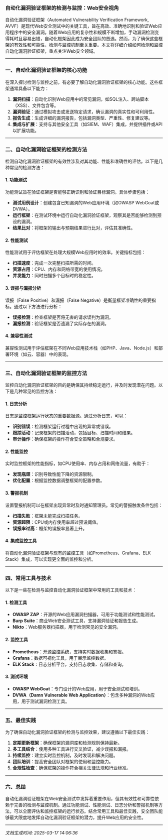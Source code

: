 ### 自动化漏洞验证框架的检测与监控：Web安全视角

自动化漏洞验证框架（Automated Vulnerability Verification Framework, AVVF）是现代Web安全测试中的关键工具，旨在高效、准确地识别和验证Web应用程序中的安全漏洞。随着Web应用的复杂性和规模不断增加，手动漏洞检测变得耗时且容易出错，自动化框架因此成为安全团队的首选。然而，为了确保这些框架的有效性和可靠性，检测与监控机制至关重要。本文将详细介绍如何检测和监控自动化漏洞验证框架，重点关注Web安全领域。

---

### 一、自动化漏洞验证框架的核心功能

在深入探讨检测与监控之前，有必要了解自动化漏洞验证框架的核心功能。这些框架通常具备以下能力：

1. **漏洞扫描**：自动化识别Web应用中的常见漏洞，如SQL注入、跨站脚本（XSS）、文件包含等。
2. **漏洞验证**：通过模拟攻击或发送特定请求，确认漏洞的真实性和可利用性。
3. **报告生成**：生成详细的漏洞报告，包括漏洞类型、严重性、修复建议等。
4. **集成与扩展**：支持与其他安全工具（如SIEM、WAF）集成，并提供插件或API以扩展功能。

---

### 二、自动化漏洞验证框架的检测方法

检测自动化漏洞验证框架的有效性涉及对其功能、性能和准确性的评估。以下是几种常见的检测方法：

#### 1. **功能测试**
功能测试旨在验证框架是否能够正确识别和验证目标漏洞。具体步骤包括：
- **测试用例设计**：创建包含已知漏洞的Web应用环境（如OWASP WebGoat或DVWA）。
- **运行框架**：在测试环境中运行自动化漏洞验证框架，观察其是否能够检测到预设的漏洞。
- **结果比对**：将框架的输出与预期结果进行比对，评估其准确性。

#### 2. **性能测试**
性能测试用于评估框架在处理大规模Web应用时的效率。关键指标包括：
- **扫描速度**：完成一次完整扫描所需的时间。
- **资源占用**：CPU、内存和网络带宽的使用情况。
- **并发能力**：同时扫描多个目标时的稳定性。

#### 3. **误报与漏报分析**
误报（False Positive）和漏报（False Negative）是衡量框架准确性的重要指标。通过以下方法进行分析：
- **误报检测**：检查框架是否将无害的请求误判为漏洞。
- **漏报检测**：验证框架是否遗漏了实际存在的漏洞。

#### 4. **兼容性测试**
兼容性测试用于评估框架在不同Web应用技术栈（如PHP、Java、Node.js）和部署环境（如云、容器）中的表现。

---

### 三、自动化漏洞验证框架的监控方法

监控自动化漏洞验证框架的目的是确保其持续稳定运行，并及时发现潜在问题。以下是几种常见的监控方法：

#### 1. **日志分析**
日志是监控框架运行状态的重要数据源。通过分析日志，可以：
- **识别错误**：检测框架运行过程中出现的异常或错误。
- **跟踪活动**：记录框架的扫描活动，包括目标、扫描时间和结果。
- **审计操作**：确保框架的操作符合安全策略和合规要求。

#### 2. **性能监控**
实时监控框架的性能指标，如CPU使用率、内存占用和网络流量，有助于：
- **发现瓶颈**：识别导致性能下降的资源限制。
- **优化配置**：根据监控数据调整框架的配置参数。

#### 3. **警报机制**
设置警报机制可以在框架出现异常时及时通知管理员。常见的警报触发条件包括：
- **扫描失败**：框架未能完成扫描任务。
- **资源超限**：CPU或内存使用率超过预设阈值。
- **误报率过高**：框架的误报率显著上升。

#### 4. **集成监控工具**
将自动化漏洞验证框架与现有的监控工具（如Prometheus、Grafana、ELK Stack）集成，可以实现更全面的监控和分析。

---

### 四、常用工具与技术

以下是一些在检测与监控自动化漏洞验证框架中常用的工具和技术：

#### 1. **检测工具**
- **OWASP ZAP**：开源的Web应用漏洞扫描器，可用于功能测试和性能测试。
- **Burp Suite**：商业Web安全测试工具，支持漏洞验证和报告生成。
- **Nikto**：Web服务器扫描器，用于检测常见的安全漏洞。

#### 2. **监控工具**
- **Prometheus**：开源监控系统，支持实时数据收集和警报。
- **Grafana**：数据可视化工具，用于展示监控数据。
- **ELK Stack**：日志分析平台，支持日志收集、存储和查询。

#### 3. **测试环境**
- **OWASP WebGoat**：专门设计的Web应用，用于安全测试和培训。
- **DVWA（Damn Vulnerable Web Application）**：包含多种漏洞的Web应用，用于测试漏洞检测工具。

---

### 五、最佳实践

为了确保自动化漏洞验证框架的检测与监控效果，建议遵循以下最佳实践：

1. **定期更新框架**：确保框架的漏洞库和检测规则保持最新。
2. **多工具结合**：使用多种工具进行交叉验证，减少误报和漏报。
3. **持续监控**：建立实时监控机制，及时发现和解决问题。
4. **团队培训**：提高安全团队对框架的使用和监控能力。
5. **合规性检查**：确保框架的操作符合相关法律法规和行业标准。

---

### 六、总结

自动化漏洞验证框架在Web安全测试中发挥着重要作用，但其有效性和可靠性依赖于完善的检测与监控机制。通过功能测试、性能测试、日志分析和警报机制等方法，可以全面评估和监控框架的运行状态。结合常用工具和最佳实践，安全团队能够最大限度地发挥自动化漏洞验证框架的潜力，提升Web应用的安全性。

---

*文档生成时间: 2025-03-17 14:06:36*

